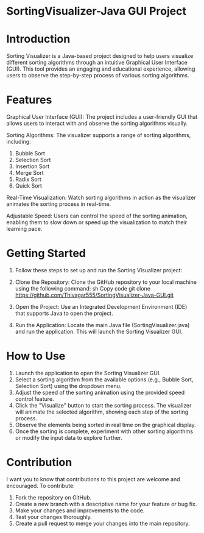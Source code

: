 # SortingVisualizer-Java GUI Project
# Introduction
Sorting Visualizer is a Java-based project designed to help users visualize different sorting algorithms through an intuitive Graphical User Interface (GUI). This tool provides an engaging and educational experience, allowing users to observe the step-by-step process of various sorting algorithms.

# Features
Graphical User Interface (GUI): The project includes a user-friendly GUI that allows users to interact with and observe the sorting algorithms visually.

Sorting Algorithms: The visualizer supports a range of sorting algorithms, including:
1. Bubble Sort
2. Selection Sort
3. Insertion Sort
4. Merge Sort
5. Radix Sort
6. Quick Sort

Real-Time Visualization: Watch sorting algorithms in action as the visualizer animates the sorting process in real-time.

Adjustable Speed: Users can control the speed of the sorting animation, enabling them to slow down or speed up the visualization to match their learning pace.

# Getting Started
1. Follow these steps to set up and run the Sorting Visualizer project:

2. Clone the Repository: Clone the GitHub repository to your local machine using the following command:
sh Copy code
git clone https://github.com/Thivagar555/SortingVisualizer-Java-GUI.git

3. Open the Project: Use an Integrated Development Environment (IDE) that supports Java to open the project.

4. Run the Application: Locate the main Java file (SortingVisualizer.java) and run the application. This will launch the Sorting Visualizer GUI.

# How to Use
1. Launch the application to open the Sorting Visualizer GUI.
2. Select a sorting algorithm from the available options (e.g., Bubble Sort, Selection Sort) using the dropdown menu.
3. Adjust the speed of the sorting animation using the provided speed control feature.
4. Click the "Visualize" button to start the sorting process. The visualizer will animate the selected algorithm, showing each step of the sorting process.
5. Observe the elements being sorted in real time on the graphical display.
6. Once the sorting is complete, experiment with other sorting algorithms or modify the input data to explore further.

# Contribution
I want you to know that contributions to this project are welcome and encouraged. To contribute:

1. Fork the repository on GitHub.
2. Create a new branch with a descriptive name for your feature or bug fix.
3. Make your changes and improvements to the code.
4. Test your changes thoroughly.
5. Create a pull request to merge your changes into the main repository.

